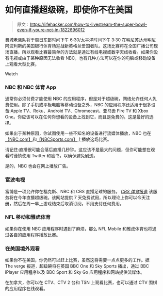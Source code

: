 # 如何直播超级碗，即使你不在美国

> 原文：<https://lifehacker.com/how-to-livestream-the-super-bowl-even-if-youre-not-in-1822696012>

费城老鹰队将于周日东部时间下午 6:30/太平洋时间下午 3:30 在明尼苏达州明尼阿波利斯的美国银行体育场迎战新英格兰爱国者队。这场比赛将在全国广播公司现场直播，所以观看比赛最简单的方法就是通过有线电视或数字天线收看。如果你没有电视或由于某种原因无法收看 NBC，也有几种方法可以在你的电脑或移动设备上观看大型比赛。

Watch

### NBC 和 NBC 体育 App

通常你必须付费才能使用 NBC 的应用程序，但是对于超级碗，网络允许任何人免费使用。除了手机或平板电脑等移动设备之外，NBC 的应用程序还适用于很多设备:Apple TV、Roku、Android TV、Chromecast、亚马逊 Fire TV 和 Xbox One。你应该可以在任何你想看的设备上找到它，而且是免费的。这是最好的选择。

如果出于某种原因，你试图使用一些不知名的设备进行流媒体播放，NBC 也在[【NBC.com】](http://NBC.com)和[【NBCSports.com】](http://NBCSports.com)上播放这场比赛。

请记住:直播很可能会落后直播几秒钟。这应该不是最大的问题，但你可能想在观看时谨慎使用 Twitter 和脸书，以确保避免剧透。

是的，NBC 也会在网上播放广告。

### 富波电视

富博是一项允许你在福克斯、NBC 和 CBS 直播足球的服务。 [*CBS 体育*报道](https://www.cbssports.com/nfl/news/super-bowl-2018-live-stream-how-to-watch-eagles-patriots-on-apple-tv-other-devices/) 该服务将在今年直播超级碗。该网站提供 7 天免费试用，所以理论上你可以今天注册，然后在周一早上游戏结束后取消订阅，不用支付任何费用。

### NFL 移动和雅虎体育

如果你在使用 NBC 应用程序时遇到了麻烦，那么 NFL Mobile 和雅虎体育也将通过各自的应用程序播放比赛。

### 在美国境外观看

如果你不在美国，你仍然可以赶上比赛，虽然这将需要一点点更多的工作。据 The verge 报道，超级碗将在英国 BBC One 和 Sky Sports 播出，通过 BBC iPlayer 应用程序以及 BBC Sport 和 Sky Go 应用程序和网站提供流媒体。

在加拿大，你可以在 CTV、CTV 2 台和 TSN 上观看比赛，也可以通过 CTV 围棋的应用程序在线观看。
